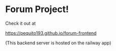 # Forum Project!
Check it out at

https://pequito193.github.io/forum-frontend


(This backend server is hosted on the railway app)